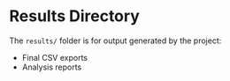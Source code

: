 # Results Directory

The `results/` folder is for output generated by the project:
- Final CSV exports
- Analysis reports
